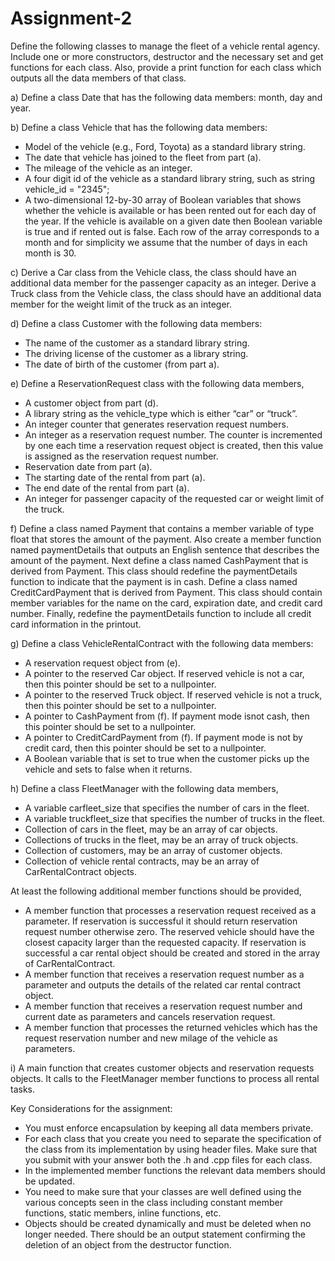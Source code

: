 # Assignment-2

Define the following classes to manage the fleet of a vehicle rental agency. Include one or more constructors, destructor and the necessary set and get functions for each class. Also, provide a print function for each class which outputs all the data members of that
class.

a) Define a class Date that has the following data members: month, day and year.

b) Define a class Vehicle that has the following data members:
- Model of the vehicle (e.g., Ford, Toyota) as a standard library string.
- The date that vehicle has joined to the fleet from part (a).
- The mileage of the vehicle as an integer.
- A four digit id of the vehicle as a standard library string, such as string vehicle_id = "2345";
- A two-dimensional 12-by-30 array of Boolean variables that shows whether the vehicle is available or has been rented out for each day   of the year. If the vehicle is available on a given date then Boolean variable is true and if rented out is false. Each row of the       array corresponds to a month and for simplicity we assume that the number of days in each month is 30.

c) Derive a Car class from the Vehicle class, the class should have an additional data member for the passenger capacity as an integer. Derive a Truck class from the Vehicle class, the class should have an additional data member for the weight limit of the truck as an integer.

d) Define a class Customer with the following data members:
- The name of the customer as a standard library string.
- The driving license of the customer as a library string.
- The date of birth of the customer (from part a).

e) Define a ReservationRequest class with the following data members,
- A customer object from part (d).
- A library string as the vehicle_type which is either “car” or “truck”.
- An integer counter that generates reservation request numbers.
- An integer as a reservation request number. The counter is incremented by one each time a reservation request object is created, then   this value is assigned as the reservation request number.
- Reservation date from part (a).
- The starting date of the rental from part (a).
- The end date of the rental from part (a).
- An integer for passenger capacity of the requested car or weight limit of the truck.

f) Define a class named Payment that contains a member variable of type float that stores the amount of the payment. Also create a member function named paymentDetails that outputs an English sentence that describes the amount of the payment. Next define a class named CashPayment that is derived from Payment. This class should redefine the paymentDetails function to indicate that the payment is in cash. Define a class named CreditCardPayment that is derived from Payment. This class should contain member variables for the name on the card, expiration date, and credit card number. Finally, redefine the paymentDetails function to include all credit card information in the printout.

g) Define a class VehicleRentalContract with the following data members:
- A reservation request object from (e).
- A pointer to the reserved Car object. If reserved vehicle is not a car, then this pointer should be set to a nullpointer.
- A pointer to the reserved Truck object. If reserved vehicle is not a truck, then this pointer should be set to a nullpointer.
- A pointer to CashPayment from (f). If payment mode isnot cash, then this pointer should be set to a nullpointer.
- A pointer to CreditCardPayment from (f). If payment mode is not by credit card, then this pointer should be set to a nullpointer.
- A Boolean variable that is set to true when the customer picks up the vehicle and sets to false when it returns.

h) Define a class FleetManager with the following data members,
- A variable carfleet_size that specifies the number of cars in the fleet.
- A variable truckfleet_size that specifies the number of trucks in the fleet.
- Collection of cars in the fleet, may be an array of car objects.
- Collections of trucks in the fleet, may be an array of truck objects.
- Collection of customers, may be an array of customer objects.
- Collection of vehicle rental contracts, may be an array of CarRentalContract objects.

At least the following additional member functions should be provided,
- A member function that processes a reservation request received as a parameter. If reservation is successfuI it should return           reservation request number otherwise zero. The reserved vehicle should have the closest capacity larger than the requested capacity.     If reservation is successful a car rental object should be created and stored in the array of CarRentalContract.
- A member function that receives a reservation request number as a parameter and outputs the details of the related car rental contract   object.
- A member function that receives a reservation request number and current date as parameters and cancels reservation request.
- A member function that processes the returned vehicles which has the request reservation number and new milage of the vehicle as         parameters.

i) A main function that creates customer objects and reservation requests objects. It calls to the FleetManager member functions to process all rental tasks. 

Key Considerations for the assignment:
- You must enforce encapsulation by keeping all data members private.
- For each class that you create you need to separate the specification of the class from its implementation by using header files. Make   sure that you submit with your answer both the .h and .cpp files for each class.
- In the implemented member functions the relevant data members should be updated.
- You need to make sure that your classes are well defined using the various concepts seen in the class including constant member         functions, static members, inline functions, etc.
- Objects should be created dynamically and must be deleted when no longer needed. There should be an output statement confirming the     deletion of an object from the destructor function.
